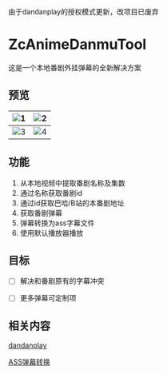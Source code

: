 由于dandanplay的授权模式更新，改项目已废弃

# ZcAnimeDanmuTool

这是一个本地番剧外挂弹幕的全新解决方案

## 预览

![1](https://github.com/user-attachments/assets/7060380e-1067-424d-beb7-5f636f65aa9b) | ![2](https://github.com/user-attachments/assets/bc5192cd-24ef-4368-ae4f-5c37fc0f3936)
---- | ---- 
![3](https://github.com/user-attachments/assets/d8febb8d-154c-475f-adc4-0963a280c982) | ![4](https://github.com/user-attachments/assets/b804831f-5956-4d60-8179-c2e9a6c295db)

## 功能
1. 从本地视频中提取番剧名称及集数
2. 通过名称获取番剧id
3. 通过id获取巴哈/B站的本番剧地址
4. 获取番剧弹幕
5. 弹幕转换为ass字幕文件
6. 使用默认播放器播放

## 目标
- [ ] 解决和番剧原有的字幕冲突
- [ ] 更多弹幕可定制项


## 相关内容

[dandanplay](https://www.dandanplay.com/)

[ASS弹幕转换](https://tiansh.github.io/us-danmaku/bilibili/)
